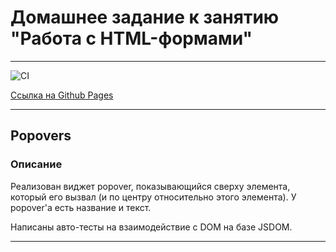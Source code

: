 # Домашнее задание к занятию "Работа с HTML-формами"

---

![CI](https://github.com//NadinDesyatova/ahj_forms/actions/workflows/web.yml/badge.svg)

[Ссылка на Github Pages](https://nadindesyatova.github.io/ahj_forms/)

---

## Popovers

### Описание

Реализован виджет popover, показывающийся сверху элемента, который его вызвал (и по центру относительно этого элемента). 
У popover'а есть название и текст. 

Написаны авто-тесты на взаимодействие с DOM на базе JSDOM.

---